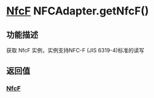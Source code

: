# [NfcF](./NfcF.md) NFCAdapter.getNfcF()

## 功能描述

获取 NfcF 实例，实例支持NFC-F (JIS 6319-4)标准的读写

## 返回值

### [NfcF](./NfcF.md)